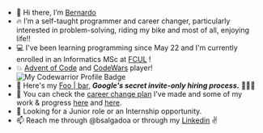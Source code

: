- 👋 Hi there, I’m <a href="https://www.linkedin.com/in/bernardo-salgado-andrade/">Bernardo</a>
- 🔥 I’m a self-taught programmer and career changer, particularly interested in problem-solving, riding my bike and most of all, enjoying life!!
- 💻 I've been learning programming since May 22 and I'm currently enrolled in an Informatics MSc at <a href="https://ciencias.ulisboa.pt/en/di">FCUL</a> ! 
- 💥 <a href="https://github.com/bsalgadoa/AdventOfCode">Advent of Code</a> and <a href="https://www.codewars.com/users/bsalgadoa">CodeWars</a> player! ![My Codewarrior Profile Badge](https://www.codewars.com/users/bsalgadoa/badges/micro) 
- 🐇 Here's my <a href="https://github.com/bsalgadoa/Foobar_WithGoogle">Foo | bar</a>, ***Google's secret invite-only hiring process.*** 🚀🚀🚀 
- 🏁 You can check the <a href="https://docs.google.com/spreadsheets/d/e/2PACX-1vSNQXJpYiS8HOoNH_O_yQqGznglm_qtQ4Ghpix7LTLv2thrsSqsNqGZaygR8WJ6JEvth06aVXLTta1I/pubhtml">career change plan</a>  I've made and some of my work & progress <a href="https://github.com/bsalgadoa/CodeWars">here</a> and <a href="https://github.com/bsalgadoa/AdventOfCode">here</a>.
- 👀 Looking for a Junior role or an Internship opportunity.
- 📫 Reach me through @bsalgadoa or through my <a href="https://www.linkedin.com/in/bernardo-salgado-andrade/">Linkedin</a> ✌️
<!---
bsalgadoa/bsalgadoa is a ✨ special ✨ repository because its `README.md` (this file) appears on your GitHub profile.
You can click the Preview link to take a look at your changes.
--->
